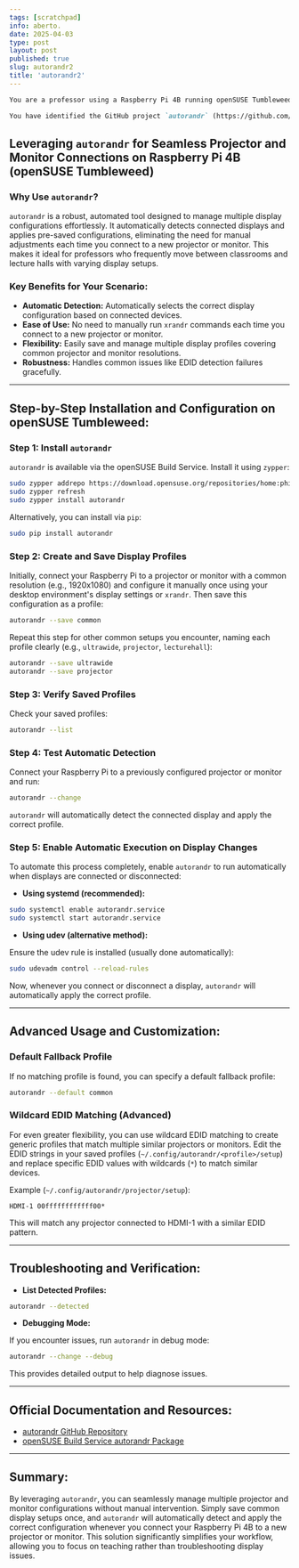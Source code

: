 ```yaml
---
tags: [scratchpad]
info: aberto.
date: 2025-04-03
type: post
layout: post
published: true
slug: autorandr2
title: 'autorandr2'
---
```

```markdown
You are a professor using a Raspberry Pi 4B running openSUSE Tumbleweed, and you frequently need to connect your device to various projectors and ultrawide monitors in different classrooms or lecture halls. You have encountered issues where connecting to projectors or ultrawide monitors with uncommon resolutions or aspect ratios results in blank screens or graphical glitches. You seek a generic, robust solution that allows your Raspberry Pi to connect seamlessly to most projectors or monitors without manually configuring each device individually. Specifically, you want to avoid repeatedly creating custom resolutions with tools like `xrandr` each time you encounter a new projector or monitor. You are also open to embedding a set of common resolutions or settings into your configuration files to cover at least 80% of the scenarios you might encounter.

You have identified the GitHub project `autorandr` (https://github.com/phillipberndt/autorandr) as a potential solution. Your task is to refactor your previous response to leverage `autorandr` as the recommended solution to your problem. Your revised response should clearly explain how `autorandr` addresses your issue, provide step-by-step instructions for installation and configuration on openSUSE Tumbleweed, and outline how to use it effectively in your scenario. Ensure your response is clear, accurate, comprehensive, and professionally presented.
```

## Leveraging `autorandr` for Seamless Projector and Monitor Connections on Raspberry Pi 4B (openSUSE Tumbleweed)

### Why Use `autorandr`?

`autorandr` is a robust, automated tool designed to manage multiple display configurations effortlessly. It automatically detects connected displays and applies pre-saved configurations, eliminating the need for manual adjustments each time you connect to a new projector or monitor. This makes it ideal for professors who frequently move between classrooms and lecture halls with varying display setups.

### Key Benefits for Your Scenario:

- **Automatic Detection:** Automatically selects the correct display configuration based on connected devices.
- **Ease of Use:** No need to manually run `xrandr` commands each time you connect to a new projector or monitor.
- **Flexibility:** Easily save and manage multiple display profiles covering common projector and monitor resolutions.
- **Robustness:** Handles common issues like EDID detection failures gracefully.

---

## Step-by-Step Installation and Configuration on openSUSE Tumbleweed:

### Step 1: Install `autorandr`

`autorandr` is available via the openSUSE Build Service. Install it using `zypper`:

```bash
sudo zypper addrepo https://download.opensuse.org/repositories/home:phillipberndt/openSUSE_Tumbleweed/home:phillipberndt.repo
sudo zypper refresh
sudo zypper install autorandr
```

Alternatively, you can install via `pip`:

```bash
sudo pip install autorandr
```

### Step 2: Create and Save Display Profiles

Initially, connect your Raspberry Pi to a projector or monitor with a common resolution (e.g., 1920x1080) and configure it manually once using your desktop environment's display settings or `xrandr`. Then save this configuration as a profile:

```bash
autorandr --save common
```

Repeat this step for other common setups you encounter, naming each profile clearly (e.g., `ultrawide`, `projector`, `lecturehall`):

```bash
autorandr --save ultrawide
autorandr --save projector
```

### Step 3: Verify Saved Profiles

Check your saved profiles:

```bash
autorandr --list
```

### Step 4: Test Automatic Detection

Connect your Raspberry Pi to a previously configured projector or monitor and run:

```bash
autorandr --change
```

`autorandr` will automatically detect the connected display and apply the correct profile.

### Step 5: Enable Automatic Execution on Display Changes

To automate this process completely, enable `autorandr` to run automatically when displays are connected or disconnected:

- **Using systemd (recommended):**

```bash
sudo systemctl enable autorandr.service
sudo systemctl start autorandr.service
```

- **Using udev (alternative method):**

Ensure the udev rule is installed (usually done automatically):

```bash
sudo udevadm control --reload-rules
```

Now, whenever you connect or disconnect a display, `autorandr` will automatically apply the correct profile.

---

## Advanced Usage and Customization:

### Default Fallback Profile

If no matching profile is found, you can specify a default fallback profile:

```bash
autorandr --default common
```

### Wildcard EDID Matching (Advanced)

For even greater flexibility, you can use wildcard EDID matching to create generic profiles that match multiple similar projectors or monitors. Edit the EDID strings in your saved profiles (`~/.config/autorandr/<profile>/setup`) and replace specific EDID values with wildcards (`*`) to match similar devices.

Example (`~/.config/autorandr/projector/setup`):

```
HDMI-1 00ffffffffffff00*
```

This will match any projector connected to HDMI-1 with a similar EDID pattern.

---

## Troubleshooting and Verification:

- **List Detected Profiles:**

```bash
autorandr --detected
```

- **Debugging Mode:**

If you encounter issues, run `autorandr` in debug mode:

```bash
autorandr --change --debug
```

This provides detailed output to help diagnose issues.

---

## Official Documentation and Resources:

- [autorandr GitHub Repository](https://github.com/phillipberndt/autorandr)
- [openSUSE Build Service autorandr Package](https://build.opensuse.org/package/show/home:phillipberndt/autorandr)

---

## Summary:

By leveraging `autorandr`, you can seamlessly manage multiple projector and monitor configurations without manual intervention. Simply save common display setups once, and `autorandr` will automatically detect and apply the correct configuration whenever you connect your Raspberry Pi 4B to a new projector or monitor. This solution significantly simplifies your workflow, allowing you to focus on teaching rather than troubleshooting display issues.
